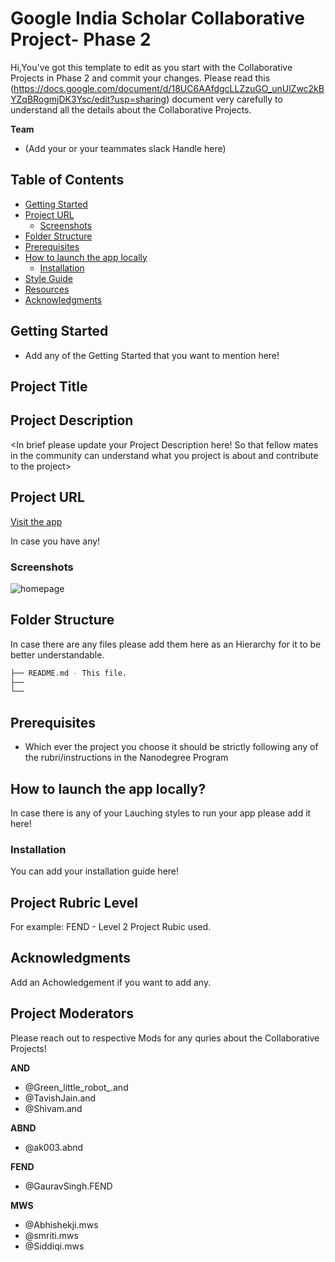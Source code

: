 # Google India Scholar Collaborative Project- <Your Track> Phase 2

Hi,You've got this template to edit as you start with the Collaborative Projects in Phase 2 and commit your changes. Please read this (https://docs.google.com/document/d/18UC6AAfdgcLLZzuGO_unUlZwc2kBYZqBRogmjDK3Ysc/edit?usp=sharing) document very carefully to understand all the details about the Collaborative Projects.

**Team**
- (Add your or your teammates slack Handle here)

## Table of Contents

- [Getting Started](#getting-started)
- [Project URL](#project-url)
  - [Screenshots](#screenshots)
- [Folder Structure](#folder-structure)
- [Prerequisites](#prerequisites)
- [How to launch the app locally](#how-to-launch-the-app-locally)
  - [Installation](#installation)
- [Style Guide](#style-guide)
- [Resources](#resources)
- [Acknowledgments](#acknowledgments)

## Getting Started
- Add any of the Getting Started that you want to mention here!

## Project Title
<Add your Project Title here.>

## Project Description
<In brief please update your Project Description here! So that fellow mates in the community can understand what you project is about and contribute to the project>

## Project URL
[Visit the app](#)

In case you have any!

### Screenshots
![homepage](#)

## Folder Structure
In case there are any files please add them here as an Hierarchy for it to be better understandable.
```bash
├── README.md - This file.
├── 
└── 
```

## Prerequisites
* Which ever the project you choose it should be strictly following any of the rubri/instructions in the Nanodegree Program

## How to launch the app locally?
In case there is any of your Lauching styles to run your app please add it here!

### Installation
You can add your installation guide here!

## Project Rubric Level
For example: FEND - Level 2 Project Rubic used.

## Acknowledgments
Add an Achowledgement if you want to add any.

## Project Moderators

Please reach out to respective Mods for any quries about the Collaborative Projects!

**AND** 
- @Green_little_robot_.and
- @TavishJain.and
- @Shivam.and

**ABND** 
- @ak003.abnd

**FEND** 
- @GauravSingh.FEND

**MWS** 
- @Abhishekji.mws
- @smriti.mws
- @Siddiqi.mws

